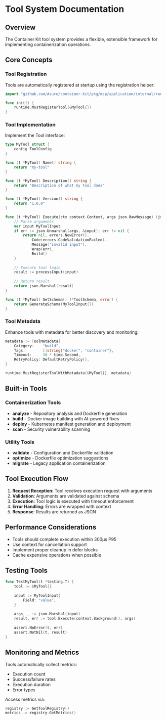 # Tool System Documentation

## Overview

The Container Kit tool system provides a flexible, extensible framework for implementing containerization operations.

## Core Concepts

### Tool Registration

Tools are automatically registered at startup using the registration helper:

```go
import "github.com/Azure/container-kit/pkg/mcp/application/internal/runtime"

func init() {
    runtime.MustRegisterTool(&MyTool{})
}
```

### Tool Implementation

Implement the Tool interface:

```go
type MyTool struct {
    config ToolConfig
}

func (t *MyTool) Name() string {
    return "my-tool"
}

func (t *MyTool) Description() string {
    return "Description of what my tool does"
}

func (t *MyTool) Version() string {
    return "1.0.0"
}

func (t *MyTool) Execute(ctx context.Context, args json.RawMessage) (json.RawMessage, error) {
    // Parse arguments
    var input MyToolInput
    if err := json.Unmarshal(args, &input); err != nil {
        return nil, errors.NewError().
            Code(errors.CodeValidationFailed).
            Message("invalid input").
            Wrap(err).
            Build()
    }
    
    // Execute tool logic
    result := processInput(input)
    
    // Return result
    return json.Marshal(result)
}

func (t *MyTool) GetSchema() (*ToolSchema, error) {
    return GenerateSchema(MyToolInput{})
}
```

### Tool Metadata

Enhance tools with metadata for better discovery and monitoring:

```go
metadata := ToolMetadata{
    Category:    "build",
    Tags:        []string{"docker", "container"},
    Timeout:     30 * time.Second,
    RetryPolicy: DefaultRetryPolicy(),
}

runtime.MustRegisterToolWithMetadata(&MyTool{}, metadata)
```

## Built-in Tools

### Containerization Tools

- **analyze** - Repository analysis and Dockerfile generation
- **build** - Docker image building with AI-powered fixes
- **deploy** - Kubernetes manifest generation and deployment
- **scan** - Security vulnerability scanning

### Utility Tools

- **validate** - Configuration and Dockerfile validation
- **optimize** - Dockerfile optimization suggestions
- **migrate** - Legacy application containerization

## Tool Execution Flow

1. **Request Reception**: Tool receives execution request with arguments
2. **Validation**: Arguments are validated against schema
3. **Execution**: Tool logic is executed with timeout enforcement
4. **Error Handling**: Errors are wrapped with context
5. **Response**: Results are returned as JSON

## Performance Considerations

- Tools should complete execution within 300μs P95
- Use context for cancellation support
- Implement proper cleanup in defer blocks
- Cache expensive operations when possible

## Testing Tools

```go
func TestMyTool(t *testing.T) {
    tool := &MyTool{}
    
    input := MyToolInput{
        Field: "value",
    }
    
    args, _ := json.Marshal(input)
    result, err := tool.Execute(context.Background(), args)
    
    assert.NoError(t, err)
    assert.NotNil(t, result)
}
```

## Monitoring and Metrics

Tools automatically collect metrics:

- Execution count
- Success/failure rates
- Execution duration
- Error types

Access metrics via:

```go
registry := GetToolRegistry()
metrics := registry.GetMetrics()
```
